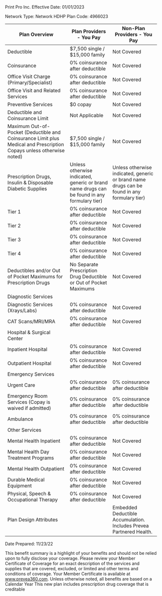 <!-- image -->

Print Pro Inc. Effective Date: 01/01/2023

Network Type: Network HDHP Plan Code:  4966023

| Plan Overview                                                                                                         | Plan Providers - You Pay                                                                    | Non-Plan Providers - You Pay                                                                |
|-----------------------------------------------------------------------------------------------------------------------|---------------------------------------------------------------------------------------------|---------------------------------------------------------------------------------------------|
| Deductible                                                                                                            | $7,500 single / $15,000 family                                                              | Not Covered                                                                                 |
| Coinsurance                                                                                                           | 0% coinsurance after deductible                                                             | Not Covered                                                                                 |
| Office Visit Charge (Primary/Specialist)                                                                              | 0% coinsurance after deductible                                                             | Not Covered                                                                                 |
| Office Visit and Related Services                                                                                     | 0% coinsurance after deductible                                                             | Not Covered                                                                                 |
| Preventive Services                                                                                                   | $0 copay                                                                                    | Not Covered                                                                                 |
| Deductible and Coinsurance Limit                                                                                      | Not Applicable                                                                              | Not Covered                                                                                 |
| Maximum Out-of-Pocket (Deductible and Coinsurance Limit plus  Medical and Prescription Copays unless otherwise noted) | $7,500 single / $15,000 family                                                              | Not Covered                                                                                 |
| Prescription Drugs, Insulin & Disposable Diabetic Supplies                                                            | Unless otherwise indicated, generic or brand name drugs can be found in any formulary tier) | Unless otherwise indicated, generic or brand name drugs can be found in any formulary tier) |
| Tier 1                                                                                                                | 0% coinsurance after deductible                                                             | Not Covered                                                                                 |
| Tier 2                                                                                                                | 0% coinsurance after deductible                                                             | Not Covered                                                                                 |
| Tier 3                                                                                                                | 0% coinsurance after deductible                                                             | Not Covered                                                                                 |
| Tier 4                                                                                                                | 0% coinsurance after deductible                                                             | Not Covered                                                                                 |
| Deductibles and/or Out of Pocket Maximums for Prescription Drugs                                                      | No Separate Prescription Drug Deductible or Out  of Pocket Maximums                         | Not Covered                                                                                 |
| Diagnostic Services                                                                                                   |                                                                                             |                                                                                             |
| Diagnostic Services (Xrays/Labs)                                                                                      | 0% coinsurance after deductible                                                             | Not Covered                                                                                 |
| CAT Scans/MRI/MRA                                                                                                     | 0% coinsurance after deductible                                                             | Not Covered                                                                                 |
| Hospital & Surgical Center                                                                                            |                                                                                             |                                                                                             |
| Inpatient Hospital                                                                                                    | 0% coinsurance after deductible                                                             | Not Covered                                                                                 |
| Outpatient Hospital                                                                                                   | 0% coinsurance after deductible                                                             | Not Covered                                                                                 |
| Emergency Services                                                                                                    |                                                                                             |                                                                                             |
| Urgent Care                                                                                                           | 0% coinsurance after deductible                                                             | 0% coinsurance after deductible                                                             |
| Emergency Room Services (Copay is waived if admitted)                                                                 | 0% coinsurance after deductible                                                             | 0% coinsurance after deductible                                                             |
| Ambulance                                                                                                             | 0% coinsurance after deductible                                                             | 0% coinsurance after deductible                                                             |
| Other Services                                                                                                        |                                                                                             |                                                                                             |
| Mental Health Inpatient                                                                                               | 0% coinsurance after deductible                                                             | Not Covered                                                                                 |
| Mental Health Day Treatment Programs                                                                                  | 0% coinsurance after deductible                                                             | Not Covered                                                                                 |
| Mental Health Outpatient                                                                                              | 0% coinsurance after deductible                                                             | Not Covered                                                                                 |
| Durable Medical Equipment                                                                                             | 0% coinsurance after deductible                                                             | Not Covered                                                                                 |
| Physical, Speech & Occupational Therapy                                                                               | 0% coinsurance after deductible                                                             | Not Covered                                                                                 |
| Plan Design Attributes                                                                                                |                                                                                             | Embedded Deductible Accumulation.  Includes Prevea Partnered Health.                        |

Date Prepared:     11/23/22

This benefit summary is a highlight of your benefits and should not be relied upon to fully disclose your coverage. Please review your Member Certificate of Coverage for an exact description of the services and supplies that are covered, excluded, or limited and other terms and conditions of coverage.  Your Member Certificate is available at www.prevea360.com. Unless otherwise noted, all benefits are based on a Calendar Year This new plan includes prescription drug coverage that is creditable